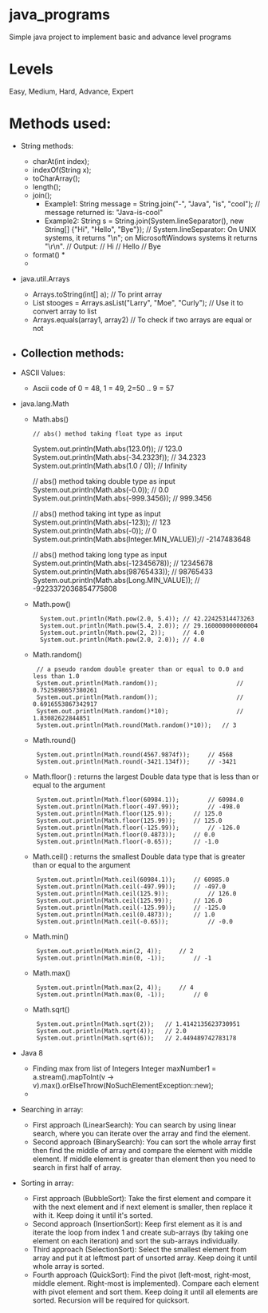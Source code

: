 # java_programs
Simple java project to implement basic and advance level programs

# Levels
Easy, Medium, Hard, Advance, Expert

# Methods used:

* String methods:
	- charAt(int index);
	- indexOf(String x);
	- toCharArray();
	- length();
	- join();
		* Example1:
			String message = String.join("-", "Java", "is", "cool");
     		// message returned is: "Java-is-cool"
		* Example2:
			String s = String.join(System.lineSeparator(), new String[] {"Hi", "Hello", "Bye"});
			// System.lineSeparator: On UNIX systems, it returns "\n"; on MicrosoftWindows systems it returns "\r\n".
			// Output: 
			// Hi
			// Hello
			// Bye
	- format()
		* 
	- 

* java.util.Arrays
	- Arrays.toString(int[] a); // To print array
	- List<String> stooges = Arrays.asList("Larry", "Moe", "Curly"); // Use it to convert array to list
	- Arrays.equals(array1, array2) // To check if two arrays are equal or not

* Collection methods:
	-  
	
* ASCII Values:
	- Ascii code of 0 = 48, 1 = 49, 2=50 .. 9 = 57

* java.lang.Math
    - Math.abs()	
	
		  // abs() method taking float type as input 
        System.out.println(Math.abs(123.0f)); 				// 123.0
        System.out.println(Math.abs(-34.2323f)); 			// 34.2323	
        System.out.println(Math.abs(1.0 / 0)); 			// Infinity
  
        // abs() method taking double type as input 
        System.out.println(Math.abs(-0.0)); 				// 0.0
        System.out.println(Math.abs(-999.3456)); 			// 999.3456
  
        // abs() method taking int type as input 
        System.out.println(Math.abs(-123)); 				// 123
        System.out.println(Math.abs(-0)); 					// 0
        System.out.println(Math.abs(Integer.MIN_VALUE));// -2147483648
  
        // abs() method taking long type as input 
        System.out.println(Math.abs(-12345678)); 			// 12345678
        System.out.println(Math.abs(98765433)); 			// 98765433
        System.out.println(Math.abs(Long.MIN_VALUE)); 	// -9223372036854775808
        
    - Math.pow()
    
	    	System.out.println(Math.pow(2.0, 5.4)); // 42.22425314473263
			System.out.println(Math.pow(5.4, 2.0));	// 29.160000000000004
			System.out.println(Math.pow(2, 2));		// 4.0
			System.out.println(Math.pow(2.0, 2.0));	// 4.0
			
	 - Math.random()
	 		
	 		// a pseudo random double greater than or equal to 0.0 and less than 1.0
			System.out.println(Math.random());						// 0.7525898657380261
			System.out.println(Math.random());						// 0.6916553867342917
			System.out.println(Math.random()*10);					// 1.83082622844851
			System.out.println(Math.round(Math.random()*10));	// 3
		
	 - Math.round()
	 	
	 		System.out.println(Math.round(4567.9874f));		// 4568
			System.out.println(Math.round(-3421.134f));		// -3421
		
	 - Math.floor() : returns the largest Double data type that is less than or equal to the argument
	 	
	 		System.out.println(Math.floor(60984.1));		// 60984.0
			System.out.println(Math.floor(-497.99));		// -498.0
			System.out.println(Math.floor(125.9));		// 125.0
			System.out.println(Math.floor(125.99));		// 125.0
			System.out.println(Math.floor(-125.99));		// -126.0
			System.out.println(Math.floor(0.4873));		// 0.0
			System.out.println(Math.floor(-0.65));		// -1.0

	 - Math.ceil() : returns the smallest Double data type that is greater than or equal to the argument
	 		
	 		System.out.println(Math.ceil(60984.1));		// 60985.0
			System.out.println(Math.ceil(-497.99));		// -497.0
			System.out.println(Math.ceil(125.9));			// 126.0
			System.out.println(Math.ceil(125.99));		// 126.0
			System.out.println(Math.ceil(-125.99));		// -125.0
			System.out.println(Math.ceil(0.4873));		// 1.0
			System.out.println(Math.ceil(-0.65));			// -0.0
	
	 - Math.min()
	 		
	 		System.out.println(Math.min(2, 4));		// 2
			System.out.println(Math.min(0, -1));		// -1
			
	 - Math.max()
	 		
	 		System.out.println(Math.max(2, 4));		// 4
			System.out.println(Math.max(0, -1));		// 0
			
	 - Math.sqrt()
	 		
	 		System.out.println(Math.sqrt(2));	// 1.4142135623730951
			System.out.println(Math.sqrt(4));	// 2.0
			System.out.println(Math.sqrt(6));	// 2.449489742783178

* Java 8 
	- Finding max from list of Integers
		Integer maxNumber1 = a.stream().mapToInt(v -> v).max().orElseThrow(NoSuchElementException::new);
	- 

* Searching in array:
	- First approach (LinearSearch): You can search by using linear search, where you can iterate over the array and find the element.
	- Second approach (BinarySearch): You can sort the whole array first then find the middle of array and compare the element with middle element. If middle element is greater than element then you need to search in first half of array.
	
* Sorting in array:
	- First approach (BubbleSort): Take the first element and compare it with the next element and if next element is smaller, then replace it with it. Keep doing it until it's sorted.
	- Second approach (InsertionSort): Keep first element as it is and iterate the loop from index 1 and create sub-arrays (by taking one element on each iteration) and sort the sub-arrays individually.
	- Third approach (SelectionSort): Select the smallest element from array and put it at leftmost part of unsorted array. Keep doing it until whole array is sorted.
	- Fourth approach (QuickSort): Find the pivot (left-most, right-most, middle element. Right-most is implemented). Compare each element with pivot element and sort them. Keep doing it until all elements are sorted. Recursion will be required for quicksort.
	
	 